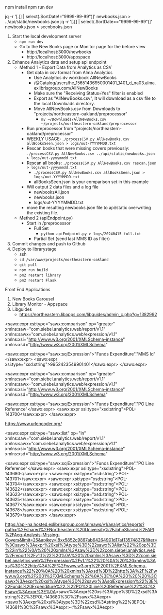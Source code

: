 npm install
npm run dev

jq -r '[.[] | select(.SortDate!="9999-99-99")]' newbooks.json > ../api/static/newbooks.json
jq -r '[.[] | select(.SortDate=="9999-99-99")]' newbooks.json > seenbooks.json

1. Start the local development server
   - `npm run dev`
   - Go to the New Books page or Monitor page for the before view
     - http://localhost:3000/newbooks
     - http://localhost:3000/appspace
2. Enhance Analytics data and setup api endpoint
   - Method 1 - Export Data from Analytics as CSV
     - Get data in csv format from Alma Analytics
       - Use Analytics dv workbook AllNewBooks
       - /@Catalog/users/he_15651436950001401_1401_d_na03.alma.exlibrisgroup.com/AllNewBooks
       - Make sure the "Receiving Status=Yes" filter is enabled
       - Export as "AllNewBooks.csv", It will download as a csv file to the local Downloads directory.
       - Move AllNewBooks.csv from Downloads to "projects/northeastern-oakland/preprocessor"
         - `mv ~/Downloads/AllNewBooks.csv ~/projects/northeastern-oakland/preprocessor`
     - Run preprocessor from "projects/northeastern-oakland/preprocessor"
      - WEEKLY USAGE: `./processCSV.py AllNewBooks.csv allBooksSeen.json > logs/out-YYYYMMDD.txt `
      - Rescan books that were missing covers previously: `./processCSV.py AllNewBooks.csv ../api/static/newbooks.json > logs/out-yyyymmdd.txt`
      - Rescan all books: `./processCSV.py AllNewBooks.csv rescan.json > logs/out-yyyymmdd.txt`
        - `./processCSV.py AllNewBooks.csv allBooksSeen.json > logs/out-YYYYMMDD.txt `
        - allBooksSeen.json is your comparison set in this example
      - Will output 2 data files and a log file
        - newbooksAll.json
        - newbooks.json
        - logs/out-YYYYMMDD.txt
      - move the resulting newbooks.json file to api/static overwriting the existing file.
   - Method 2 (apiEndpoint.py)
     - Start in /preprocessor
       - Full Set
         - `python apiEndpoint.py > logs/20240415-full.txt`
       - Partial Set (send last MMS ID as filter)
3. Commit changes and push to Github
4. Deploy to librarystage
   - ssh
   - `cd /var/www/projects/northeastern-oakland`
   - `git pull`
   - `npm run build`
   - `pm2 restart library`
   - `pm2 restart Flask`

Front End Applications

1. New Books Carousel
2. Library Monitor - Appspace
3. Libguides
   - https://northeastern.libapps.com/libguides/admin_c.php?g=1382992



<sawx:expr xsi:type="sawx:comparison" op="greater"
    xmlns:saw="com.siebel.analytics.web/report/v1.1" 
    xmlns:sawx="com.siebel.analytics.web/expression/v1.1" 
    xmlns:xsi="http://www.w3.org/2001/XMLSchema-instance" 
    xmlns:xsd="http://www.w3.org/2001/XMLSchema"
>
   <sawx:expr xsi:type="sawx:sqlExpression">"Funds Expenditure"."MMS Id"</sawx:expr>
   <sawx:expr xsi:type="xsd:string">9952423549901401</sawx:expr>
 </sawx:expr>

<sawx:expr xsi:type="sawx:comparison" op="greater"
  xmlns:saw="com.siebel.analytics.web/report/v1.1" 
  xmlns:sawx="com.siebel.analytics.web/expression/v1.1" 
  xmlns:xsi="http://www.w3.org/2001/XMLSchema-instance" 
  xmlns:xsd="http://www.w3.org/2001/XMLSchema"
>
  <sawx:expr xsi:type="sawx:sqlExpression">"Funds Expenditure"."PO Line Reference"</sawx:expr>
  <sawx:expr xsi:type="xsd:string">POL-143700</sawx:expr>
</sawx:expr>

https://www.urlencoder.org/

<sawx:expr xsi:type="sawx:list" op="in"
  xmlns:saw="com.siebel.analytics.web/report/v1.1" 
  xmlns:sawx="com.siebel.analytics.web/expression/v1.1" 
  xmlns:xsi="http://www.w3.org/2001/XMLSchema-instance" 
  xmlns:xsd="http://www.w3.org/2001/XMLSchema"
>
   <sawx:expr xsi:type="sawx:sqlExpression">"Funds Expenditure"."PO Line Reference"</sawx:expr>
   <sawx:expr xsi:type="xsd:string">POL-143680</sawx:expr>
   <sawx:expr xsi:type="xsd:string">POL-143701</sawx:expr>
   <sawx:expr xsi:type="xsd:string">POL-143704</sawx:expr>
   <sawx:expr xsi:type="xsd:string">POL-143622</sawx:expr>
   <sawx:expr xsi:type="xsd:string">POL-143623</sawx:expr>
   <sawx:expr xsi:type="xsd:string">POL-143625</sawx:expr>
   <sawx:expr xsi:type="xsd:string">POL-143677</sawx:expr>
   <sawx:expr xsi:type="xsd:string">POL-143678</sawx:expr>
   <sawx:expr xsi:type="xsd:string">POL-143679</sawx:expr>
</sawx:expr>

https://api-na.hosted.exlibrisgroup.com/almaws/v1/analytics/reports?path=%2Fshared%2FNortheastern%20University%2FJohnShared%2FAPI%2FAcq-Analysis-Missing-Covers&limit=25&apikey=l8xx5852c9867ab64264901d17af13574837&filter=%3Csawx%3Aexpr%20xsi%3Atype%3D%22sawx%3Alist%22%20op%3D%22in%22%0A%20%20xmlns%3Asaw%3D%22com.siebel.analytics.web%2Freport%2Fv1.1%22%20%0A%20%20xmlns%3Asawx%3D%22com.siebel.analytics.web%2Fexpression%2Fv1.1%22%20%0A%20%20xmlns%3Axsi%3D%22http%3A%2F%2Fwww.w3.org%2F2001%2FXMLSchema-instance%22%20%0A%20%20xmlns%3Axsd%3D%22http%3A%2F%2Fwww.w3.org%2F2001%2FXMLSchema%22%0A%3E%0A%20%20%20%3Csawx%3Aexpr%20xsi%3Atype%3D%22sawx%3AsqlExpression%22%3E%22Funds%20Expenditure%22.%22PO%20Line%20Reference%22%3C%2Fsawx%3Aexpr%3E%0A<sawx%3Aexpr%20xsi%3Atype%3D%22xsd%3Astring%22%3EPOL-143680%3C%2Fsawx%3Aexpr><sawx%3Aexpr%20xsi%3Atype%3D%22xsd%3Astring%22%3EPOL-143681%3C%2Fsawx%3Aexpr><%2Fsawx%3Aexpr>

